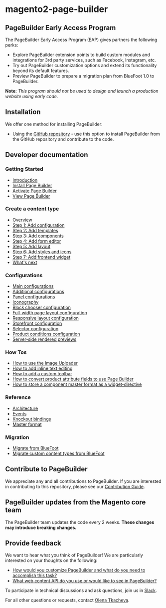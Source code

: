 # magento2-page-builder

<!-- {% raw %} -->

## PageBuilder Early Access Program

The PageBuilder Early Access Program (EAP) gives partners the following perks:

* Explore PageBuilder extension points to build custom modules and integrations for 3rd party services, such as Facebook, Instagram, etc.
* Try out PageBuilder customization options and extend its functionality beyond its default features.
* Preview PageBuilder to prepare a migration plan from BlueFoot 1.0 to PageBuilder.

**Note:**
*This program should not be used to design and launch a production website using early code.*

## Installation

We offer one method for installing PageBuilder:

* Using the [GitHub repository] - use this option to install PageBuilder from the GitHub repository and contribute to the code.

[GitHub repository]: docs/install-pagebuilder.md

<!-- {% comment %} -->

## Developer documentation

### Getting Started

* [Introduction](docs/getting-started/introduction.md)
* [Install Page Builder](docs/getting-started/install-pagebuilder.md)
* [Activate Page Builder](docs/getting-started/activate-pagebuilder.md)
* [View Page Builder](docs/getting-started/view-pagebuilder.md)

### Create a content type

* [Overview](docs/create-basic-content-type/overview.md)
* [Step 1: Add configuration](docs/create-basic-content-type/step-1-add-configuration.md)
* [Step 2: Add templates](docs/create-basic-content-type/step-2-add-templates.md)
* [Step 3: Add components](docs/create-basic-content-type/step-3-add-components.md)
* [Step 4: Add form editor](docs/create-basic-content-type/step-4-add-form-editor.md)
* [Step 5: Add layout](docs/create-basic-content-type/step-5-add-layout.md)
* [Step 6: Add styles and icons](docs/create-basic-content-type/step-6-add-styles-icons.md)
* [Step 7: Add frontend widget](docs/create-basic-content-type/step-7-add-frontend-widget.md)
* [What's next](docs/create-basic-content-type/whats-next.md)

### Configurations

* [Main configurations](docs/configurations/content-type-configuration.md)
* [Additional configurations](docs/configurations/additional-configurations.md)
* [Panel configurations](docs/configurations/panel-configurations.md)
* [Iconography](docs/configurations/iconography.md)
* [Block chooser configuration](docs/configurations/block-chooser-configuration.md)
* [Full-width page layout configuration](docs/configurations/full-width-page-layout-configuration.md)
* [Responsive layout configuration](docs/configurations/responsive-layout-configuration.md)
* [Storefront configuration](docs/configurations/storefront-configuration.md)
* [Selector configuration](docs/configurations/selector-configuration.md)
* [Product conditions configuration](docs/configurations/product-conditions-configuration.md)
* [Server-side rendered previews](docs/configurations/server-side-rendered-previews.md)

### How Tos

* [How to use the Image Uploader](docs/how-to/how-to-use-image-uploader.md)
* [How to add inline text editing](docs/how-to/how-to-add-inline-text-editing.md)
* [How to add a custom toolbar](docs/how-to/how-to-add-custom-toolbar.md)
* [How to convert product attribute fields to use Page Builder](docs/how-to/how-to-convert-product-attributes-to-use-pagebuilder.md)
* [How to store a component master format as a widget-directive](docs/how-to/how-to-store-master-format-as-widget-directive.md)

### Reference

* [Architecture](docs/reference/architecture.md)
* [Events](docs/reference/events.md)
* [Knockout bindings](docs/reference/knockout-bindings.md)
* [Master format](docs/reference/master-format.md)

### Migration

* [Migrate from BlueFoot](docs/migration/migrate-from-bluefoot.md)
* [Migrate custom content types from BlueFoot](docs/migration/migrate-custom-content-types-from-bluefoot.md)
  
<!-- {% endcomment %} -->

## Contribute to PageBuilder

We appreciate any and all contributions to PageBuilder. If you are interested in contributing to this repository, please see our [Contribution Guide].

[Contribution Guide]: CONTRIBUTING.md

## PageBuilder updates from the Magento core team

The PageBuilder team updates the code every 2 weeks.
**These changes may introduce breaking changes.**

## Provide feedback

We want to hear what you think of PageBuilder!
We are particularly interested on your thoughts on the following:

* [How would you customize PageBuilder and what do you need to accomplish this task?](https://github.com/magento/magento2-page-builder/issues/57)
* [What web content API do you use or would like to see in PageBuilder?](https://github.com/magento/magento2-page-builder/issues/58)

To participate in technical discussions and ask questions, join us in [Slack].

For all other questions or requests, contact [Olena Tkacheva].

[Slack]: https://magentocommeng.slack.com/
[Olena Tkacheva]: https://magentocommeng.slack.com/messages/@UAFV915FB

<!-- {% endraw %} -->
